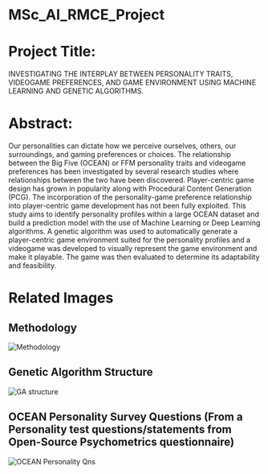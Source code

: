 # MSc_AI_RMCE_Project

# Project Title: 
INVESTIGATING THE INTERPLAY BETWEEN PERSONALITY TRAITS, VIDEOGAME PREFERENCES, AND GAME ENVIRONMENT USING MACHINE LEARNING AND GENETIC ALGORITHMS.

# Abstract: 
Our personalities can dictate how we perceive ourselves, others, our surroundings, and gaming preferences or choices. The relationship between the Big Five (OCEAN) or FFM personality traits and videogame preferences has been investigated by several research studies where relationships between the two have been discovered. Player-centric game design has grown in popularity along with Procedural Content Generation (PCG). The incorporation of the personality-game preference relationship into player-centric game development has not been fully exploited. This study aims to identify personality profiles within a large OCEAN dataset and build a prediction model with the use of Machine Learning or Deep Learning algorithms. A genetic algorithm was used to automatically generate a player-centric game environment suited for the personality profiles and a videogame was developed to visually represent the game environment and make it playable. The game was then evaluated to determine its adaptability and feasibility.
  
# Related Images
## Methodology
![Methodology](https://github.com/BennyWW/MSc_AI_RMCE_Project/assets/66873036/b5650ca6-207b-44e7-afd3-f05feafc1d31)
## Genetic Algorithm Structure
![GA structure](https://github.com/BennyWW/MSc_AI_RMCE_Project/assets/66873036/417ddf6a-ba58-44db-a1ee-333a4ae4ffdc)
## OCEAN Personality Survey Questions (From a Personality test questions/statements from Open-Source Psychometrics questionnaire)
![OCEAN Personality Qns](https://github.com/BennyWW/MSc_AI_RMCE_Project/assets/66873036/090897b5-fd19-4af7-b957-62debfcff7b4)
